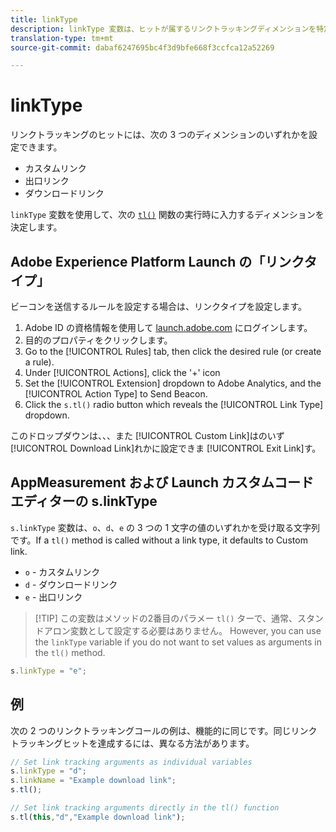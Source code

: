 ```yaml
---
title: linkType
description: linkType 変数は、ヒットが属するリンクトラッキングディメンションを特定するのに使用します。
translation-type: tm+mt
source-git-commit: dabaf6247695bc4f3d9bfe668f3ccfca12a52269

---
```



# linkType

リンクトラッキングのヒットには、次の 3 つのディメンションのいずれかを設定できます。

* カスタムリンク
* 出口リンク
* ダウンロードリンク

`linkType` 変数を使用して、次の [`tl()`](../functions/tl-method.md) 関数の実行時に入力するディメンションを決定します。

## Adobe Experience Platform Launch の「リンクタイプ」

ビーコンを送信するルールを設定する場合は、リンクタイプを設定します。

1. Adobe ID の資格情報を使用して [launch.adobe.com](https://launch.adobe.com) にログインします。
2. 目的のプロパティをクリックします。
3. Go to the [!UICONTROL Rules] tab, then click the desired rule (or create a rule).
4. Under [!UICONTROL Actions], click the &#39;+&#39; icon
5. Set the [!UICONTROL Extension] dropdown to Adobe Analytics, and the [!UICONTROL Action Type] to Send Beacon.
6. Click the `s.tl()` radio button which reveals the [!UICONTROL Link Type] dropdown.

このドロップダウンは、、、また [!UICONTROL Custom Link]はのいず [!UICONTROL Download Link]れかに設定できま [!UICONTROL Exit Link]す。

## AppMeasurement および Launch カスタムコードエディターの s.linkType

`s.linkType` 変数は、`o`、`d`、`e` の 3 つの 1 文字の値のいずれかを受け取る文字列です。If a `tl()` method is called without a link type, it defaults to Custom link.

* `o` - カスタムリンク
* `d` - ダウンロードリンク
* `e` - 出口リンク

>[!TIP] この変数はメソッドの2番目のパラメー `tl()` ターで、通常、スタンドアロン変数として設定する必要はありません。 However, you can use the `linkType` variable if you do not want to set values as arguments in the `tl()` method.

```js
s.linkType = "e";
```

## 例

次の 2 つのリンクトラッキングコールの例は、機能的に同じです。同じリンクトラッキングヒットを達成するには、異なる方法があります。

```js
// Set link tracking arguments as individual variables
s.linkType = "d";
s.linkName = "Example download link";
s.tl();

// Set link tracking arguments directly in the tl() function
s.tl(this,"d","Example download link");
```
